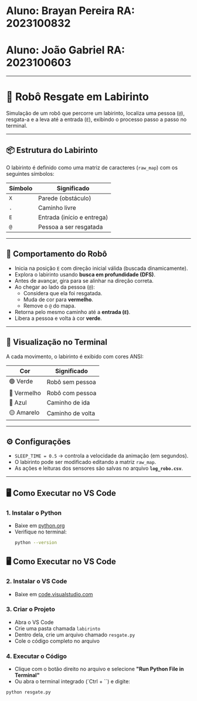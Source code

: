 # Aluno: Brayan Pereira   RA: 2023100832  
# Aluno: João Gabriel     RA: 2023100603  

---

# 🤖 Robô Resgate em Labirinto

Simulação de um robô que percorre um labirinto, localiza uma pessoa (`@`), resgata-a e a leva até a entrada (`E`), exibindo o processo passo a passo no terminal.

---

## 📦 Estrutura do Labirinto

O labirinto é definido como uma matriz de caracteres (`raw_map`) com os seguintes símbolos:

| Símbolo | Significado                |
|---------|-----------------------------|
| `X`     | Parede (obstáculo)         |
| `.`     | Caminho livre              |
| `E`     | Entrada (início e entrega) |
| `@`     | Pessoa a ser resgatada     |

---

## 🤖 Comportamento do Robô

- Inicia na posição `E` com direção inicial válida (buscada dinamicamente).
- Explora o labirinto usando **busca em profundidade (DFS)**.
- Antes de avançar, gira para se alinhar na direção correta.
- Ao chegar ao lado da pessoa (`@`):
  - Considera que ela foi resgatada.
  - Muda de cor para **vermelho**.
  - Remove o `@` do mapa.
- Retorna pelo mesmo caminho até a **entrada (`E`)**.
- Libera a pessoa e volta à cor **verde**.

---

## 🎨 Visualização no Terminal

A cada movimento, o labirinto é exibido com cores ANSI:

| Cor        | Significado       |
|------------|-------------------|
| 🟢 Verde    | Robô sem pessoa   |
| 🔴 Vermelho | Robô com pessoa   |
| 🔵 Azul     | Caminho de ida    |
| 🟡 Amarelo  | Caminho de volta  |

---

## ⚙️ Configurações

- `SLEEP_TIME = 0.5` → controla a velocidade da animação (em segundos).  
- O labirinto pode ser modificado editando a matriz `raw_map`.  
- As ações e leituras dos sensores são salvas no arquivo **`log_robo.csv`**.  

---

## 🖥️ Como Executar no VS Code

### 1. Instalar o Python
- Baixe em [python.org](https://www.python.org/downloads/)  
- Verifique no terminal:
  ```bash
  python --version


## 🖥️ Como Executar no VS Code

### 2. Instalar o VS Code
- Baixe em [code.visualstudio.com](https://code.visualstudio.com)

### 3. Criar o Projeto
- Abra o VS Code
- Crie uma pasta chamada `labirinto`
- Dentro dela, crie um arquivo chamado `resgate.py`
- Cole o código completo no arquivo

### 4. Executar o Código
- Clique com o botão direito no arquivo e selecione **"Run Python File in Terminal"**
- Ou abra o terminal integrado (`Ctrl + \``) e digite:

```bash
python resgate.py
